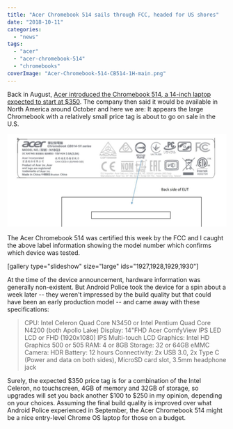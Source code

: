 ```yaml
---
title: "Acer Chromebook 514 sails through FCC, headed for US shores"
date: "2018-10-11"
categories: 
  - "news"
tags: 
  - "acer"
  - "acer-chromebook-514"
  - "chromebooks"
coverImage: "Acer-Chromebook-514-CB514-1H-main.png"
---
```


Back in August, [Acer introduced the Chromebook 514, a 14-inch laptop expected to start at $350](https://www.androidpolice.com/2018/09/04/acer-chromebook-514-hands-possibly-flimsiest-chromebook-can-get-350/). The company then said it would be available in North America around October and here we are: It appears the large Chromebook with a relatively small price tag is about to go on sale in the U.S.

[![](images/acer-chromebook-cb514-1024x436.jpg)](https://www.aboutchromebooks.com/news/acer-chromebook-cb-514-specs-release-date-october/attachment/acer-chromebook-cb514/)

The Acer Chromebook 514 was certified this week by the FCC and I caught the above label information showing the model number which confirms which device was tested.

\[gallery type="slideshow" size="large" ids="1927,1928,1929,1930"\]

At the time of the device announcement, hardware information was generally non-existent. But Android Police took the device for a spin about a week later -- they weren't impressed by the build quality but that could have been an early production model -- and came away with these specifications:

> CPU: Intel Celeron Quad Core N3450 or Intel Pentium Quad Core N4200 (both Apollo Lake) Display: 14"FHD Acer ComfyView IPS LED LCD or FHD (1920x1080) IPS Multi-touch LCD Graphics: Intel HD Graphics 500 or 505 RAM: 4 or 8GB Storage: 32 or 64GB eMMC Camera: HDR Battery: 12 hours Connectivity: 2x USB 3.0, 2x Type C (Power and data on both sides), MicroSD card slot, 3.5mm headphone jack

Surely, the expected $350 price tag is for a combination of the Intel Celeron, no touchscreen, 4GB of memory and 32GB of storage, so upgrades will set you back another $100 to $250 in my opinion, depending on your choices. Assuming the final build quality is improved over what Android Police experienced in September, the Acer Chromebook 514 might be a nice entry-level Chrome OS laptop for those on a budget.
